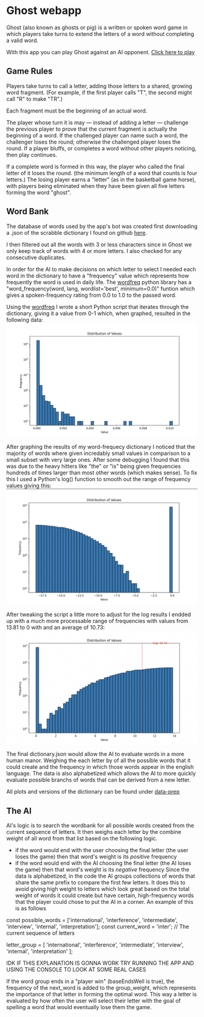 # Ghost webapp

Ghost (also known as ghosts or pig) is a written or spoken word game in which players take turns to extend the letters of a word without completing a valid word.

With this app you can play Ghost against an AI opponent. [Click here to play](https://reedbryan.github.io/ghost-webapp/)

## Game Rules

Players take turns to call a letter, adding those letters to a shared, growing word fragment. (For example, if the first player calls "T", the second might call "R" to make "TR".)

Each fragment must be the beginning of an actual word.

The player whose turn it is may — instead of adding a letter — challenge the previous player to prove that the current fragment is actually the beginning of a word. If the challenged player can name such a word, the challenger loses the round; otherwise the challenged player loses the round. If a player bluffs, or completes a word without other players noticing, then play continues.

If a complete word is formed in this way, the player who called the final letter of it loses the round. (the minimum length of a word that counts is four letters.) The losing player earns a "letter" (as in the basketball game horse), with players being eliminated when they have been given all five letters forming the word "ghost".

## Word Bank
The database of words used by the app's bot was created first downloading a .json of the scrabble dictionary I found on github [here](https://github.com/benjamincrom/scrabble/blob/master/scrabble/dictionary.json).

I then filtered out all the words with 3 or less characters since in Ghost we only keep track of words with 4 or more letters. I also checked for any consecutive duplicates.

In order for the AI to make decisions on which letter to select I needed each word in the dictionary to have a "frequency" value which represents how frequently the word is used in daily life. The [wordfreq](https://pypi.org/project/wordfreq/) python library has a "word_frequency(word, lang, wordlist='best', minimum=0.0)" funtion which gives a spoken-frequency rating from 0.0 to 1.0 to the passed word.

Using the [wordfreq](https://pypi.org/project/wordfreq/) I wrote a short Python script that iterates through the dictionary, giving it a value from 0-1 which, when graphed, resulted in the following data:
![Alt text](https://github.com/reedbryan/ghost-webapp/blob/main/data-prep/scrabbledic-plot.png)

After graphing the results of my word-frequecy dictionary I noticed that the majority of words where given incredably small values in comparison to a small subset with very large ones. After some debugging I found that this was due to the heavy hitters like "the" or "is" being given frequencies hundreds of times larger than most other words (which makes sense). To fix this I used a Python's log() function to smooth out the range of frequency values giving this:
![Alt text](https://github.com/reedbryan/ghost-webapp/blob/main/data-prep/scrabbledic-logplot.png)

After tweaking the script a little more to adjust for the log results I endded up with a much more processable range of frequencies with values from 13.81 to 0 with and an average of 10.73:
![Alt text](https://github.com/reedbryan/ghost-webapp/blob/main/data-prep/scrabbledic-finalplot.png)

The final dictionary.json would allow the AI to evaluate words in a more human manor. Weighing the each letter by of all the possible words that it could create and the frequency in which those words appear in the english language. The data is also alphabetized which allows the AI to more quickly evaluate possible branchs of words that can be derived from a new letter.

All plots and versions of the dictionary can be found under [data-prep](https://github.com/reedbryan/ghost-webapp/tree/main/data-prep)


## The AI
AI's logic is to search the wordbank for all possible words created from the current sequence of letters. It then weighs each letter by the combine weight of all word from that list based on the following logic.
- if the word would end with the user choosing the final letter (the user loses the game) then that word's weight is its _positive_ frequency
- if the word would end with the AI choosing the final letter (the AI loses the game) then that word's weight is its _negative_ frequency
Since the data is alphabetized, in the code the AI groups collections of words that share the same prefix to compare the first few letters. It does this to avoid giving high weight to letters which look great based on the total weight of words it could create but have certain, high-frequency words that the player could chose to put the AI in a corner. An example of this is as follows

const possible_words = ['international', 'interference', 'intermediate', 'interview', 'internal', 'interpretation'];
const current_word = 'inter';  // The current sequence of letters

letter_group = [
    'international',
    'interference',
    'intermediate',
    'interview',
    'internal',
    'interpretation'
];

IDK IF THIS EXPLANATION IS GONNA WORK
TRY RUNNING THE APP AND USING THE CONSOLE TO LOOK AT SOME REAL CASES


If the word group ends in a "player win" (baseEndsWell is true), the frequency of the next_word is added to the group_weight, which represents the importance of that letter in forming the optimal word.
This way a letter is evaluated by how often the user will select their letter with the goal of spelling a word that would eventually lose them the game.
